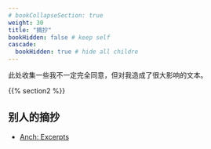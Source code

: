 ```yaml
---
# bookCollapseSection: true
weight: 30
title: "摘抄"
bookHidden: false # keep self
cascade:
  bookHidden: true # hide all childre
---
```


此处收集一些我不一定完全同意，但对我造成了很大影响的文本。

{{% section2 %}}

## 别人的摘抄

- [Anch: Excerpts](https://anch.info/eng/excerpts/)
